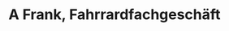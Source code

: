 ---
title: "A Frank, Fahrrardfachgeschäft"
url: /mittenwald/a-frank-fahrrardfachgeschaeft/
shop: Fahrrad
---
